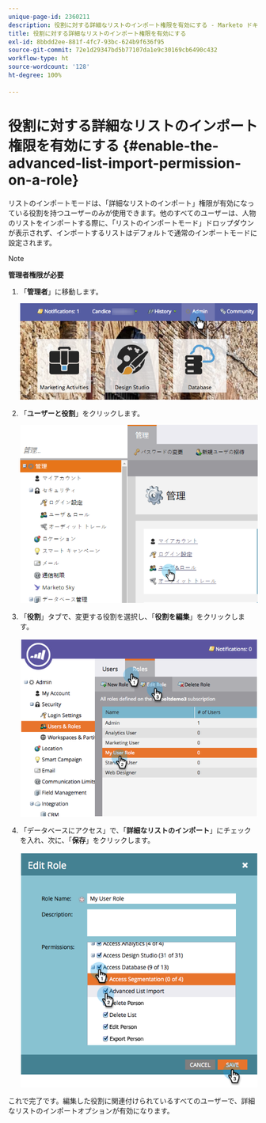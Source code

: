 ```yaml
---
unique-page-id: 2360211
description: 役割に対する詳細なリストのインポート権限を有効にする - Marketo ドキュメント - 製品ドキュメント
title: 役割に対する詳細なリストのインポート権限を有効にする
exl-id: 8bbdd2ee-881f-4fc7-93bc-624b9f636f95
source-git-commit: 72e1d29347bd5b77107da1e9c30169cb6490c432
workflow-type: ht
source-wordcount: '128'
ht-degree: 100%

---
```


# 役割に対する詳細なリストのインポート権限を有効にする {#enable-the-advanced-list-import-permission-on-a-role}

リストのインポートモードは、「詳細なリストのインポート」権限が有効になっている役割を持つユーザーのみが使用できます。他のすべてのユーザーは、人物のリストをインポートする際に、「リストのインポートモード」ドロップダウンが表示されず、インポートするリストはデフォルトで通常のインポートモードに設定されます。

>[!NOTE]
>
>**管理者権限が必要**

1. 「**管理者**」に移動します。

   ![](assets/adminhand-2.png)

1. 「**ユーザーと役割**」をクリックします。

   ![](assets/image2014-9-17-11-3a50-3a38.png)

1. 「**役割**」タブで、変更する役割を選択し、「**役割を編集**」をクリックします。

   ![](assets/image2014-9-17-11-3a51-3a49.png)

1. 「データベースにアクセス」で、「**詳細なリストのインポート**」にチェックを入れ、次に、「**保存**」をクリックします。

   ![](assets/four-1.png)

これで完了です。編集した役割に関連付けられているすべてのユーザーで、詳細なリストのインポートオプションが有効になります。
